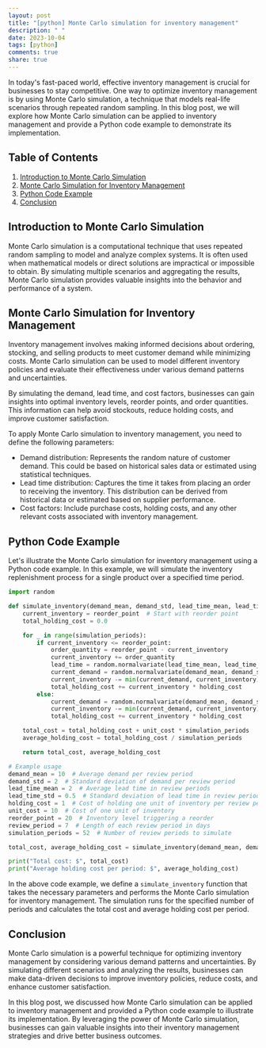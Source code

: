 ```yaml
---
layout: post
title: "[python] Monte Carlo simulation for inventory management"
description: " "
date: 2023-10-04
tags: [python]
comments: true
share: true
---
```


In today's fast-paced world, effective inventory management is crucial for businesses to stay competitive. One way to optimize inventory management is by using Monte Carlo simulation, a technique that models real-life scenarios through repeated random sampling. In this blog post, we will explore how Monte Carlo simulation can be applied to inventory management and provide a Python code example to demonstrate its implementation.

## Table of Contents
1. [Introduction to Monte Carlo Simulation](#introduction-to-monte-carlo-simulation)
2. [Monte Carlo Simulation for Inventory Management](#monte-carlo-simulation-for-inventory-management)
3. [Python Code Example](#python-code-example)
4. [Conclusion](#conclusion)

## Introduction to Monte Carlo Simulation
Monte Carlo simulation is a computational technique that uses repeated random sampling to model and analyze complex systems. It is often used when mathematical models or direct solutions are impractical or impossible to obtain. By simulating multiple scenarios and aggregating the results, Monte Carlo simulation provides valuable insights into the behavior and performance of a system.

## Monte Carlo Simulation for Inventory Management
Inventory management involves making informed decisions about ordering, stocking, and selling products to meet customer demand while minimizing costs. Monte Carlo simulation can be used to model different inventory policies and evaluate their effectiveness under various demand patterns and uncertainties. 

By simulating the demand, lead time, and cost factors, businesses can gain insights into optimal inventory levels, reorder points, and order quantities. This information can help avoid stockouts, reduce holding costs, and improve customer satisfaction.

To apply Monte Carlo simulation to inventory management, you need to define the following parameters:

- Demand distribution: Represents the random nature of customer demand. This could be based on historical sales data or estimated using statistical techniques.
- Lead time distribution: Captures the time it takes from placing an order to receiving the inventory. This distribution can be derived from historical data or estimated based on supplier performance.
- Cost factors: Include purchase costs, holding costs, and any other relevant costs associated with inventory management.

## Python Code Example
Let's illustrate the Monte Carlo simulation for inventory management using a Python code example. In this example, we will simulate the inventory replenishment process for a single product over a specified time period.

```python
import random

def simulate_inventory(demand_mean, demand_std, lead_time_mean, lead_time_std, holding_cost, unit_cost, reorder_point, review_period, simulation_periods):
    current_inventory = reorder_point  # Start with reorder point
    total_holding_cost = 0.0

    for _ in range(simulation_periods):
        if current_inventory <= reorder_point:
            order_quantity = reorder_point - current_inventory
            current_inventory += order_quantity
            lead_time = random.normalvariate(lead_time_mean, lead_time_std)
            current_demand = random.normalvariate(demand_mean, demand_std) * review_period
            current_inventory -= min(current_demand, current_inventory)
            total_holding_cost += current_inventory * holding_cost
        else:
            current_demand = random.normalvariate(demand_mean, demand_std) * review_period
            current_inventory -= min(current_demand, current_inventory)
            total_holding_cost += current_inventory * holding_cost

    total_cost = total_holding_cost + unit_cost * simulation_periods
    average_holding_cost = total_holding_cost / simulation_periods

    return total_cost, average_holding_cost

# Example usage
demand_mean = 10  # Average demand per review period
demand_std = 2  # Standard deviation of demand per review period
lead_time_mean = 2  # Average lead time in review periods
lead_time_std = 0.5  # Standard deviation of lead time in review periods
holding_cost = 1  # Cost of holding one unit of inventory per review period
unit_cost = 10  # Cost of one unit of inventory
reorder_point = 20  # Inventory level triggering a reorder
review_period = 7  # Length of each review period in days
simulation_periods = 52  # Number of review periods to simulate

total_cost, average_holding_cost = simulate_inventory(demand_mean, demand_std, lead_time_mean, lead_time_std, holding_cost, unit_cost, reorder_point, review_period, simulation_periods)

print("Total cost: $", total_cost)
print("Average holding cost per period: $", average_holding_cost)
```

In the above code example, we define a `simulate_inventory` function that takes the necessary parameters and performs the Monte Carlo simulation for inventory management. The simulation runs for the specified number of periods and calculates the total cost and average holding cost per period.

## Conclusion
Monte Carlo simulation is a powerful technique for optimizing inventory management by considering various demand patterns and uncertainties. By simulating different scenarios and analyzing the results, businesses can make data-driven decisions to improve inventory policies, reduce costs, and enhance customer satisfaction.

In this blog post, we discussed how Monte Carlo simulation can be applied to inventory management and provided a Python code example to illustrate its implementation. By leveraging the power of Monte Carlo simulation, businesses can gain valuable insights into their inventory management strategies and drive better business outcomes.